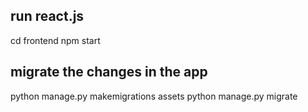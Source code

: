 ## run react.js 

cd frontend 
npm start

## migrate the changes in the app


python manage.py makemigrations assets
python manage.py migrate